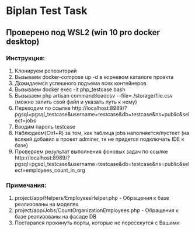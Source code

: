 # Biplan Test Task

## Проверено под WSL2 (win 10 pro docker desktop)

### Инструкция:

1. Клонируем репозиторий
2. Вызываем docker-compose up -d в корневом каталоге проекта
3. Дожидаемся успешного подъема всех контейнеров
4. Вызываем docker exec -it php_testcase bash
5. Вызываем php artisan command:loadcsv --file=./storage/file.csv (можно залить свой файл и указать путь к нему)
6. Переходим по ссылке http://localhost:8989/?pgsql=pgsql_testcase&username=testcase&db=testcase&ns=public&select=jobs
7. Вводим пароль testcase
8. Наблюдаем(Ctrl+R) за тем, как таблица jobs наполняется/пустеет (на всякий добавил в проект adminer, тк не придется подключать IDE к базе)
9. Проверяем результат выполнения фоновых задач по ссылке http://localhost:8989/?pgsql=pgsql_testcase&username=testcase&db=testcase&ns=public&select=employees_count_in_org

### Примечания:

1. project/app/Helpers/EmployeesHelper.php - Обращения к базе реализованы на моделях
2. project/app/Jobs/CountOrganizationEmployees.php - Обращения к базе реализованы на фасаде DB
3. Постарался прокинуть порты, которые не пересекутся с Вашими

